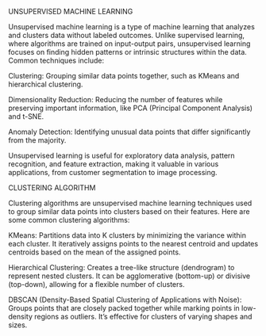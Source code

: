 UNSUPERVISED MACHINE LEARNING


Unsupervised machine learning is a type of machine learning that analyzes and clusters data without labeled outcomes. Unlike supervised learning, where algorithms are trained on input-output pairs, unsupervised learning focuses on finding hidden patterns or intrinsic structures within the data. Common techniques include:

Clustering: Grouping similar data points together, such as KMeans and hierarchical clustering.

Dimensionality Reduction: Reducing the number of features while preserving important information, like PCA (Principal Component Analysis) and t-SNE.

Anomaly Detection: Identifying unusual data points that differ significantly from the majority.

Unsupervised learning is useful for exploratory data analysis, pattern recognition, and feature extraction, making it valuable in various applications, from customer segmentation to image processing.


CLUSTERING ALGORITHM

Clustering algorithms are unsupervised machine learning techniques used to group similar data points into clusters based on their features. Here are some common clustering algorithms:

KMeans: Partitions data into K clusters by minimizing the variance within each cluster. It iteratively assigns points to the nearest centroid and updates centroids based on the mean of the assigned points.

Hierarchical Clustering: Creates a tree-like structure (dendrogram) to represent nested clusters. It can be agglomerative (bottom-up) or divisive (top-down), allowing for a flexible number of clusters.

DBSCAN (Density-Based Spatial Clustering of Applications with Noise): Groups points that are closely packed together while marking points in low-density regions as outliers. It’s effective for clusters of varying shapes and sizes.
